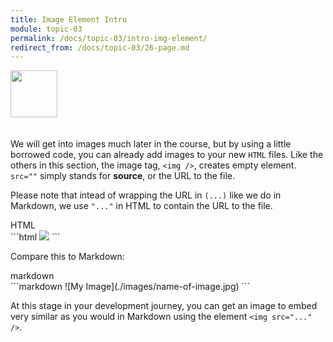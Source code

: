 ```yaml
---
title: Image Element Intro
module: topic-03
permalink: /docs/topic-03/intro-img-element/
redirect_from: /docs/topic-03/26-page.md
---
```


<img src="./../../../img/arrow-divider.svg" style="width: 75px; border: none; margin: 0px 0 20px 0" />

We will get into images much later in the course, but by using a little borrowed code, you can already add images to your new `HTML` files. Like the others in this section, the image tag, `<img />`, creates empty element. `src=""` simply stands for **source**, or the URL to the file.

Please note that intead of wrapping the URL in `(...)` like we do in Markdown, we use `"..."` in HTML to contain the URL to the file.

<div id="code-heading">HTML</div>
```html
<img src="./images/name-of-image.jpg" />
```

<br />

Compare this to Markdown:
<div id="code-heading">markdown</div>
```markdown
![My Image](./images/name-of-image.jpg)
```

<br />

At this stage in your development journey, you can get an image to embed very similar as you would in Markdown using the element `<img src="..." />`.

<p data-height="400" data-theme-id="30567" data-slug-hash="MQbOdj" data-default-tab="html,result" data-user="Media-Ed-Online" data-embed-version="2" data-pen-title="Topic-02: Paragraph Element Pt. 3" class="codepen"></p>
<script async src="https://production-assets.codepen.io/assets/embed/ei.js"></script>
